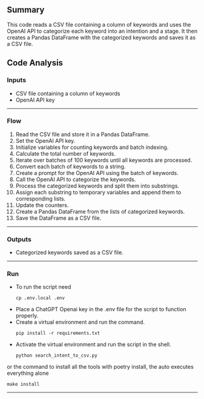 ## Summary
This code reads a CSV file containing a column of keywords and uses the OpenAI API to categorize each keyword into an intention and a stage. It then creates a Pandas DataFrame with the categorized keywords and saves it as a CSV file.

## Code Analysis
### Inputs
- CSV file containing a column of keywords
- OpenAI API key
___
### Flow
1. Read the CSV file and store it in a Pandas DataFrame.
2. Set the OpenAI API key.
3. Initialize variables for counting keywords and batch indexing.
4. Calculate the total number of keywords.
5. Iterate over batches of 100 keywords until all keywords are processed.
6. Convert each batch of keywords to a string.
7. Create a prompt for the OpenAI API using the batch of keywords.
8. Call the OpenAI API to categorize the keywords.
9. Process the categorized keywords and split them into substrings.
10. Assign each substring to temporary variables and append them to corresponding lists.
11. Update the counters.
12. Create a Pandas DataFrame from the lists of categorized keywords.
13. Save the DataFrame as a CSV file.
___
### Outputs
- Categorized keywords saved as a CSV file.
___

### Run 
- To run the script need
  ```shell
  cp .env.local .env
  ```
- Place a ChatGPT Openai key in the .env file for the script to function properly.
- Create a virtual environment and run the command.
  ```shell
  pip install -r requirements.txt
  ```
- Activate the virtual environment and run the script in the shell.
  ```shell
  python search_intent_to_csv.py
  ```
or the command to install all the tools with poetry install, the auto executes everything alone
```shell
make install
```
  
___
